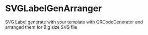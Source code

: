 # SVGLabelGenArranger
SVG Label generate with your template with QRCodeGenerator and arranged them for Big size SVG file
